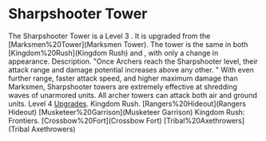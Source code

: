 # Sharpshooter Tower

The Sharpshooter Tower is a Level 3 . It is upgraded from the [Marksmen%20Tower](Marksmen Tower). The tower is the same in both [Kingdom%20Rush](Kingdom Rush) and , with only a change in appearance.
Description.
"Once Archers reach the Sharpshooter level, their attack range and damage potential increases above any other. "
With even further range, faster attack speed, and higher maximum damage than Marksmen, Sharpshooter towers are extremely effective at shredding waves of unarmored units.
All archer towers can attack both air and ground units.
Level 4 [Upgrades](Upgrades).
Kingdom Rush.
 [Rangers%20Hideout](Rangers Hideout)
 [Musketeer%20Garrison](Musketeer Garrison)
Kingdom Rush: Frontiers.
 [Crossbow%20Fort](Crossbow Fort)
 [Tribal%20Axethrowers](Tribal Axethrowers)